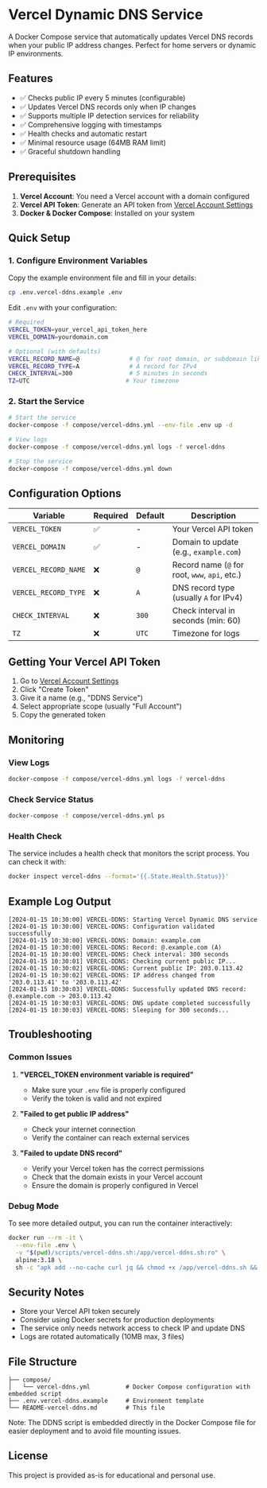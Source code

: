 # Vercel Dynamic DNS Service

A Docker Compose service that automatically updates Vercel DNS records when your public IP address changes. Perfect for home servers or dynamic IP environments.

## Features

- ✅ Checks public IP every 5 minutes (configurable)
- ✅ Updates Vercel DNS records only when IP changes
- ✅ Supports multiple IP detection services for reliability
- ✅ Comprehensive logging with timestamps
- ✅ Health checks and automatic restart
- ✅ Minimal resource usage (64MB RAM limit)
- ✅ Graceful shutdown handling

## Prerequisites

1. **Vercel Account**: You need a Vercel account with a domain configured
2. **Vercel API Token**: Generate an API token from [Vercel Account Settings](https://vercel.com/account/tokens)
3. **Docker & Docker Compose**: Installed on your system

## Quick Setup

### 1. Configure Environment Variables

Copy the example environment file and fill in your details:

```bash
cp .env.vercel-ddns.example .env
```

Edit `.env` with your configuration:

```bash
# Required
VERCEL_TOKEN=your_vercel_api_token_here
VERCEL_DOMAIN=yourdomain.com

# Optional (with defaults)
VERCEL_RECORD_NAME=@              # @ for root domain, or subdomain like 'home'
VERCEL_RECORD_TYPE=A              # A record for IPv4
CHECK_INTERVAL=300                # 5 minutes in seconds
TZ=UTC                           # Your timezone
```

### 2. Start the Service

```bash
# Start the service
docker-compose -f compose/vercel-ddns.yml --env-file .env up -d

# View logs
docker-compose -f compose/vercel-ddns.yml logs -f vercel-ddns

# Stop the service
docker-compose -f compose/vercel-ddns.yml down
```

## Configuration Options

| Variable | Required | Default | Description |
|----------|----------|---------|-------------|
| `VERCEL_TOKEN` | ✅ | - | Your Vercel API token |
| `VERCEL_DOMAIN` | ✅ | - | Domain to update (e.g., `example.com`) |
| `VERCEL_RECORD_NAME` | ❌ | `@` | Record name (`@` for root, `www`, `api`, etc.) |
| `VERCEL_RECORD_TYPE` | ❌ | `A` | DNS record type (usually `A` for IPv4) |
| `CHECK_INTERVAL` | ❌ | `300` | Check interval in seconds (min: 60) |
| `TZ` | ❌ | `UTC` | Timezone for logs |

## Getting Your Vercel API Token

1. Go to [Vercel Account Settings](https://vercel.com/account/tokens)
2. Click "Create Token"
3. Give it a name (e.g., "DDNS Service")
4. Select appropriate scope (usually "Full Account")
5. Copy the generated token

## Monitoring

### View Logs
```bash
docker-compose -f compose/vercel-ddns.yml logs -f vercel-ddns
```

### Check Service Status
```bash
docker-compose -f compose/vercel-ddns.yml ps
```

### Health Check
The service includes a health check that monitors the script process. You can check it with:
```bash
docker inspect vercel-ddns --format='{{.State.Health.Status}}'
```

## Example Log Output

```
[2024-01-15 10:30:00] VERCEL-DDNS: Starting Vercel Dynamic DNS service
[2024-01-15 10:30:00] VERCEL-DDNS: Configuration validated successfully
[2024-01-15 10:30:00] VERCEL-DDNS: Domain: example.com
[2024-01-15 10:30:00] VERCEL-DDNS: Record: @.example.com (A)
[2024-01-15 10:30:00] VERCEL-DDNS: Check interval: 300 seconds
[2024-01-15 10:30:01] VERCEL-DDNS: Checking current public IP...
[2024-01-15 10:30:02] VERCEL-DDNS: Current public IP: 203.0.113.42
[2024-01-15 10:30:02] VERCEL-DDNS: IP address changed from '203.0.113.41' to '203.0.113.42'
[2024-01-15 10:30:03] VERCEL-DDNS: Successfully updated DNS record: @.example.com -> 203.0.113.42
[2024-01-15 10:30:03] VERCEL-DDNS: DNS update completed successfully
[2024-01-15 10:30:03] VERCEL-DDNS: Sleeping for 300 seconds...
```

## Troubleshooting

### Common Issues

1. **"VERCEL_TOKEN environment variable is required"**
   - Make sure your `.env` file is properly configured
   - Verify the token is valid and not expired

2. **"Failed to get public IP address"**
   - Check your internet connection
   - Verify the container can reach external services

3. **"Failed to update DNS record"**
   - Verify your Vercel token has the correct permissions
   - Check that the domain exists in your Vercel account
   - Ensure the domain is properly configured in Vercel

### Debug Mode

To see more detailed output, you can run the container interactively:

```bash
docker run --rm -it \
  --env-file .env \
  -v "$(pwd)/scripts/vercel-ddns.sh:/app/vercel-ddns.sh:ro" \
  alpine:3.18 \
  sh -c "apk add --no-cache curl jq && chmod +x /app/vercel-ddns.sh && /app/vercel-ddns.sh"
```

## Security Notes

- Store your Vercel API token securely
- Consider using Docker secrets for production deployments
- The service only needs network access to check IP and update DNS
- Logs are rotated automatically (10MB max, 3 files)

## File Structure

```
├── compose/
│   └── vercel-ddns.yml          # Docker Compose configuration with embedded script
├── .env.vercel-ddns.example     # Environment template
└── README-vercel-ddns.md        # This file
```

Note: The DDNS script is embedded directly in the Docker Compose file for easier deployment and to avoid file mounting issues.

## License

This project is provided as-is for educational and personal use.